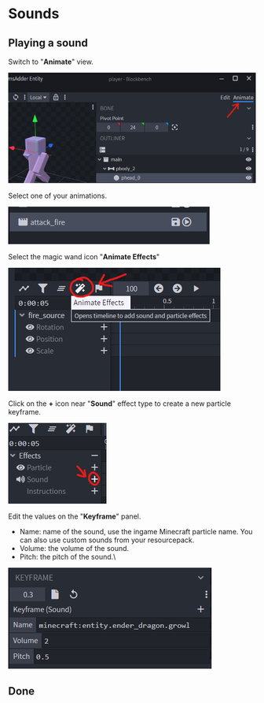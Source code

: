# Sounds

## Playing a sound

Switch to "**Animate**" view.

![](<../../../.gitbook/assets/image (112).png>)

Select one of your animations.

![](<../../../.gitbook/assets/image (92).png>)

Select the magic wand icon "**Animate Effects**"

![](<../../../.gitbook/assets/image (197).png>)

Click on the **+** icon near "**Sound**" effect type to create a new particle keyframe.

![](<../../../.gitbook/assets/image (65).png>)

Edit the values on the "**Keyframe**" panel.

* Name: name of the sound, use the ingame Minecraft particle name. You can also use custom sounds from your resourcepack.
* Volume: the volume of the sound.
* Pitch: the pitch of the sound.\


![](<../../../.gitbook/assets/image (91).png>)

## Done
